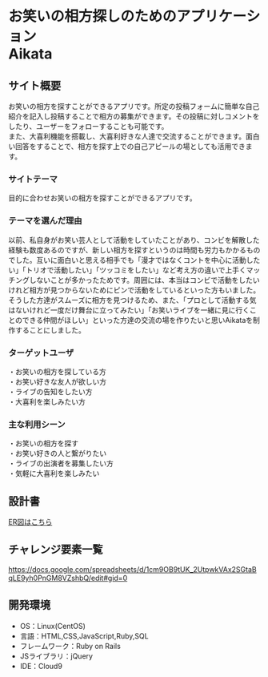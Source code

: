 # お笑いの相方探しのためのアプリケーション<br>Aikata

## サイト概要
お笑いの相方を探すことができるアプリです。所定の投稿フォームに簡単な自己紹介を記入し投稿することで相方の募集ができます。その投稿に対しコメントをしたり、ユーザーをフォローすることも可能です。<br>
また、大喜利機能を搭載し、大喜利好きな人達で交流することができます。面白い回答をすることで、相方を探す上での自己アピールの場としても活用できます。

### サイトテーマ
目的に合わせお笑いの相方を探すことができるアプリです。

### テーマを選んだ理由
以前、私自身がお笑い芸人として活動をしていたことがあり、コンビを解散した経験も数度あるのですが、新しい相方を探すというのは時間も労力もかかるものでした。互いに面白いと思える相手でも「漫才ではなくコントを中心に活動したい」「トリオで活動したい」「ツッコミをしたい」など考え方の違いで上手くマッチングしないことが多かったためです。周囲には、本当はコンビで活動をしたいけれど相方が見つからないためにピンで活動をしているといった方もいました。<br>
そうした方達がスムーズに相方を見つけるため、また、「プロとして活動する気はないけれど一度だけ舞台に立ってみたい」「お笑いライブを一緒に見に行くことのできる仲間がほしい」といった方達の交流の場を作りたいと思いAikataを制作することにしました。

### ターゲットユーザ
・お笑いの相方を探している方<br>
・お笑い好きな友人が欲しい方<br>
・ライブの告知をしたい方<br>
・大喜利を楽しみたい方

### 主な利用シーン
・お笑いの相方を探す<br>
・お笑い好きの人と繋がりたい<br>
・ライブの出演者を募集したい方<br>
・気軽に大喜利を楽しみたい

## 設計書
<a href="https://app.diagrams.net/#G17xXrefXCFVY0gO9JhP8zNlbtXLY-XOPs">ER図はこちら</a>

## チャレンジ要素一覧
https://docs.google.com/spreadsheets/d/1cm9OB9tUK_2UtpwkVAx2SGtaBqLE9yh0PnGM8VZshbQ/edit#gid=0

## 開発環境
- OS：Linux(CentOS)
- 言語：HTML,CSS,JavaScript,Ruby,SQL
- フレームワーク：Ruby on Rails
- JSライブラリ：jQuery
- IDE：Cloud9
